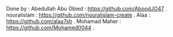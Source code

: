 Done by :
Abedullah Abu Obied : https://github.com/AboodJO47 .
nouralislam : https://github.com/nouralislam-create . 
Alaa : https://github.com/alaa7sh .
Mohamad Maher : https://github.com/Mohamed0044 . 

